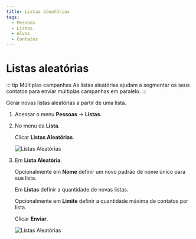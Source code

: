 ```yaml
---
title: Listas aleatórias
tags:
  - Pessoas
  - Listas
  - Alvos
  - Contatos
---
```


# Listas aleatórias

::: tip Múltiplas campanhas
As listas aleatórias ajudam a segmentar os seus contatos para enviar múltiplas campanhas em paralelo.
:::

Gerar novas listas aleatórias a partir de uma lista.

1. Acessar o menu **Pessoas** -> **Listas**.

2. No menu da **Lista**.

   Clicar **Listas Aleatórias**.

   ![Listas Aleatórias](https://cdn.phishx.io/phishx-docs/images/phishx_lists_people_random_01.webp)

3. Em **Lista Aleatória**.

   Opcionalmente em **Nome** definir um novo padrão de nome único para sua lista.

   Em **Listas** definir a quantidade de novas listas.

   Opcionalmente em **Limite** definir a quantidade máxima de contatos por lista.

   Clicar **Enviar**.

   ![Listas Aleatórias](https://cdn.phishx.io/phishx-docs/images/phishx_lists_people_random_02.webp)
